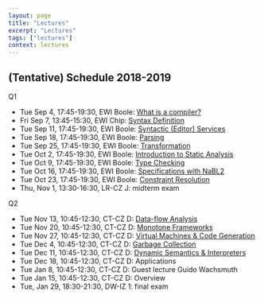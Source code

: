 ```yaml
---
layout: page
title: "Lectures"
excerpt: "Lectures"
tags: ["lectures"]
context: lectures
---
```

<!--
image:
   feature: "lecture.jpg"
   credit: Delft University of Technology
   creditlink: http://repository.tudelft.nl/view/MMP/uuid%3Aa2f25709-c56e-453e-9394-4a05acf603a4/
-->

## (Tentative) Schedule 2018-2019

Q1

* Tue Sep 4, 17:45-19:30, EWI Boole: [What is a compiler?](architecture/)
* Fri Sep 7, 13:45-15:30, EWI Chip: [Syntax Definition](syntax/syntax-definition)
* Tue Sep 11, 17:45-19:30, EWI Boole: [Syntactic (Editor) Services](syntax/editor-services)
* Tue Sep 18, 17:45-19:30, EWI Boole: [Parsing](syntax/parsing)
* Tue Sep 25, 17:45-19:30, EWI Boole: [Transformation](transformation/)
* Tue Oct 2, 17:45-19:30, EWI Boole: [Introduction to Static Analysis](statics/static-analysis)
* Tue Oct 9, 17:45-19:30, EWI Boole: [Type Checking](statics/type-checking)
* Tue Oct 16, 17:45-19:30, EWI Boole: [Specifications with NaBL2](statics/type-constraints)
* Tue Oct 23, 17:45-19:30, EWI Boole: [Constraint Resolution](statics/constraint-resolution)
* Thu, Nov 1, 13:30-16:30, LR-CZ J: midterm exam

Q2

* Tue Nov 13, 10:45-12:30, CT-CZ D: [Data-flow Analysis](techniques/dataflow-analysis)
* Tue Nov 20, 10:45-12:30, CT-CZ D: [Monotone Frameworks](techniques/monotone-frameworks)
* Tue Nov 27, 10:45-12:30, CT-CZ D: [Virtual Machines & Code Generation](dynamics/virtual-machines)
* Tue Dec 4, 10:45-12:30, CT-CZ D: [Garbage Collection](dynamics/garbage-collection)
* Tue Dec 11, 10:45-12:30, CT-CZ D: [Dynamic Semantics & Interpreters](dynamics/dynamic-semantics)
* Tue Dec 18, 10:45-12:30, CT-CZ D: Applications
* Tue Jan 8, 10:45-12:30, CT-CZ D: Guest lecture Guido Wachsmuth
* Tue Jan 15, 10:45-12:30, CT-CZ D: Overview
* Tue, Jan 29, 18:30-21:30, DW-IZ 1: final exam

<!--
## Schedule 2017-2018

topic schedule is tentative

Q1

* Fri Sep 8, 13:45-15:30, 3mE - IZ G: [What is a compiler? (Introduction)](http://www.declare-your-language.org/en/latest/source/introduction/index.html)
* Tue Sep 12, 17:45-19:30, EWI Pi: [Syntax Definition](http://www.declare-your-language.org/en/latest/source/syntax/syntax-definition.html#slides)
* Tue Sep 19, 17:45-19:30, EWI Pi: [Syntactic (Editor) Services](http://www.declare-your-language.org/en/latest/source/syntax/syntax-definition.html#slides)
* Tue Sep 26, 17:45-19:30, EWI Pi: [Transformation by Strategic Term Rewriting](http://www.declare-your-language.org/en/latest/source/transformation/index.html)
* Tue Oct 3, 17:45-19:30, EWI Pi: [Name Resolution](http://www.declare-your-language.org/en/latest/source/statics/index.html)
* Tue Oct 10, 17:45-19:30, EWI Pi: [Type Constraints](http://www.declare-your-language.org/en/latest/source/statics/index.html)
* Tue Oct 17, 17:45-19:30, EWI Pi: [Constraint Resolution I](http://www.declare-your-language.org/en/latest/source/statics/index.html)
* Tue Oct 24, 17:45-19:30, EWI Pi: [Constraint Resolution II](http://www.declare-your-language.org/en/latest/source/statics/index.html)

Q2

* Tue Nov 14, 17:45-19:30, EWI Pi: [Dynamic Semantics](specification/dynamic-semantics)
* Tue Nov 21, 17:45-19:30, EWI Pi: [Virtual Machines & Code Generation](techniques/virtual-machines)
* Tue Nov 28, 17:45-19:30, EWI Pi: [Dataflow Analysis](techniques/dataflow-analysis)
* Tue Dec 5, 17:45-19:30, EWI Pi: [Garbage Collection](techniques/garbage-collection)
* Tue Dec 12, 17:45-19:30, EWI Pi: Just-in-Time Compilation (Interpreters & Partial Evaluation)
* Tue Dec 19, 17:45-19:30, EWI Pi: Parsing
* Tue Jan 9, 17:45-19:30, EWI Pi: Disambiguation
* Tue Jan 16, 17:45-19:30, EWI Pi: (no lecture)
* Tue Jan 23, 17:45-19:30, EWI Pi: Overview

<!--
## Schedule 2016-2017


Lectures are organized in two introduction lectures and three general topics. The introduction lectures introduce software languages in general and imperative and object-oriented languages in particular.

The first topic focuses on declarative specification of compiler components as supported by state-of-the-art tools for compiler construction, including lexical syntax, context-free syntax, static semantics, and code generation.

In the second topic, we address techniques for the compilation and runtime environments of imperative and object-oriented languages, including data-flow analysis, register allocation, virtual machines, and memory management in detail.

In the final topic, we take a closer look on the inside working of compiler components and their generators. In particular, we study parsing algorithms and parser generation.


* Tue  9 September, 8:45,  Aula CZ A:  [Software Languages](introduction/software-languages)
* Tue  9 September, 10:45, Aula CZ A:  [Formal Grammars](specification/formal-grammars)
* Tue 13 September, 17:45, EWI Pi: [Syntax Definition](specification/syntax-definition)
* Tue 20 September, 17:45, EWI Pi: [Term Rewriting](specification/term-rewriting)
* Tue 27 September, 17:45, EWI Pi: Introduction [Static Analysis](specification/static-analysis) + [Imperative & Object-Oriented Programming Languages](introduction/imperative-oo-pl)
* Tue  4 October,   17:45, EWI Pi: [Lexical Analysis](generation/lexical-analysis)
* Tue 11 October,   17:45, EWI Pi: [Name Resolution](specification/name-resolution)
* Tue 18 October,   17:45, EWI Pi: [Constraint-based Type Checking](specification/type-checking)
* Tue 25 October,   17:45, EWI Pi: back-up

break

* Tue 15 November,  17:45, EWI Pi: [Dynamic Semantics](specification/dynamic-semantics)
* Tue 22 November,  17:45, EWI Pi: [Virtual Machines](techniques/virtual-machines)
* Tue 29 November,  17:45, EWI Pi: [Garbage Collection](techniques/garbage-collection)
* Tue  6 December,  17:45, EWI Pi: [Register Allocation](techniques/register-allocation)
* Tue 13 December,  17:45, EWI Pi: [Dataflow Analysis](techniques/dataflow-analysis)
* Tue 20 December,  17:45, EWI Pi: [LL Parsing](generation/ll-parsing)
* Tue 10 January,   17:45, EWI Pi: [LR Parsing](generation/lr-parsing)
* Tue 17 January,   17:45, EWI Pi: no lecture
* Tue 24 January,   17:45, EWI Pi: What is a compiler? and Exam preparation


## Schedule 2015/16

* Tue  8 September, 13:45, CT-CZ F:  [Software Languages](introduction/software-languages)
* Tue  8 September, 15:45, CT-CZ F:  [Formal Grammars](specification/formal-grammars)
* Wed  9 September, 17:45, EWI Chip: [Syntax Definition](specification/syntax-definition)
* Wed 16 September, 17:45, EWI Chip: [Imperative & Object-Oriented Programming Languages](introduction/imperative-oo-pl)
* Wed 23 September, 17:45, EWI Chip: [Static Analysis](specification/static-analysis)
* Wed 30 September, 17:45, EWI Chip: [Term Rewriting](specification/term-rewriting)
* Wed  7 October,   17:45, EWI Chip: [Dataflow Analysis](techniques/dataflow-analysis)
* Wed 14 October,   17:45, EWI Chip: [Register Allocation](techniques/register-allocation)
* Wed 21 October,   17:45, EWI Chip: [Garbage Collection](techniques/garbage-collection)
* Tue 10 November,  13:45, EWI Chip: [Virtual Machines](techniques/virtual-machines)
* Tue 17 November,  13:45, CT-CZ C: [Domain-Specific Languages](introduction/domain-specific-languages)
* Tue 24 November,  13:45, CT-CZ C: [Dynamic Semantics](specification/dynamic-semantics)
* Tue  1 December,  13:45, CT-CZ C: [Lexical Analysis](generation/lexical-analysis)
* Tue  8 December,  13:45, CT-CZ C: [LL Parsing](generation/ll-parsing)
* Tue 15 December,  13:45, CT-CZ C: [LR Parsing](generation/lr-parsing)
* Tue  5 January,   13:45, CT-CZ C: exam preparation
-->
